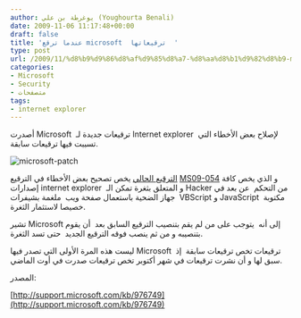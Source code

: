 ```yaml
---
author: يوغرطة بن علي (Youghourta Benali)
date: 2009-11-06 11:17:48+00:00
draft: false
title: 'عندما ترقع microsoft  ترقيعاتها  '
type: post
url: /2009/11/%d8%b9%d9%86%d8%af%d9%85%d8%a7-%d8%aa%d8%b1%d9%82%d8%b9-microsoft-%d8%aa%d8%b1%d9%82%d9%8a%d8%b9%d8%a7%d8%aa%d9%87%d8%a7/
categories:
- Microsoft
- Security
- متصفحات
tags:
- internet explorer
---
```


أصدرت Microsoft  ترقيعات جديدة لـ Internet explorer  لإصلاح بعض الأخطاء التي تسببت فيها ترقيعات سابقة.

![microsoft-patch](https://www.it-scoop.com/wp-content/uploads/2009/11/microsoft-patch.jpg)


[الترقيع الحالي](http://support.microsoft.com/kb/976749) يخص تصحيح بعض الأخطاء في الترقيع [MS09-054](http://www.microsoft.com/france/technet/security/bulletin/ms09-054.mspx) و الذي يخص كافة إصدارات internet explorer  و المتعلق بثغرة تمكن الـ Hacker من التحكم  عن بعد في جهاز الضحية باستعمال صفحة ويب  ملغمة بشيفرات  VBScript و JavaScript  مكتوبة خصيصا لاستثمار الثغرة.

تشير Microsoft إلى أنه  يتوجب على من لم يقم بتنصيب الترقيع السابق بعد  أن يقوم بتنصيبه و من ثم ينصب فوقه الترقيع الجديد  حتى تسد الثغرة.

ليست هذه المرة الأولى التي تصدر فيها Microsoft  ترقيعات تخص ترقيعات سابقة  إذ سبق لها و أن نشرت ترقيعات في شهر أكتوبر تخص ترقيعات صدرت في أوت الماضي.

المصدر:

[http://support.microsoft.com/kb/976749](http://support.microsoft.com/kb/976749)
